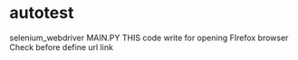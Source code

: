 # autotest
selenium_webdriver
MAIN.PY
THIS code write for opening FIrefox browser
Check before define url link
